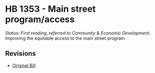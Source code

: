 # HB 1353 - Main street program/access
*Status: First reading, referred to Community & Economic Development.*
Improving the equitable access to the main street program.

## Revisions
* [Original Bill](1/)